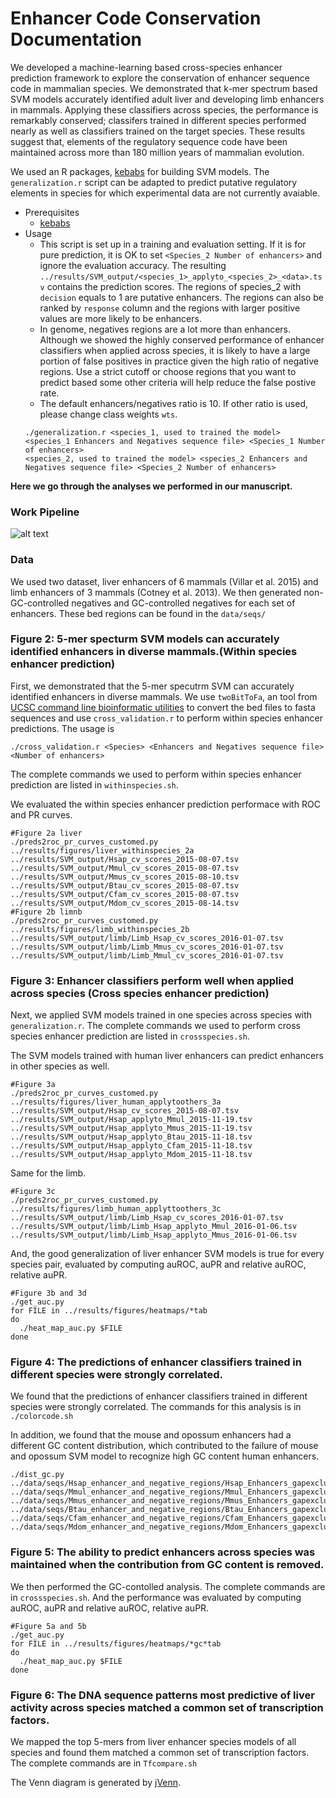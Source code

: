 # Enhancer Code Conservation Documentation

We developed a machine-learning based cross-species enhancer prediction framework to explore the conservation of enhancer sequence code in mammalian species. We demonstrated that k-mer spectrum based SVM models accurately identified adult liver and developing limb enhancers in mammals. Applying these classifiers across species, the performance is remarkably conserved; classifers trained in different species performed nearly as well as classifiers trained on the target species. These results suggest that, elements of the regulatory sequence code have been maintained across more than 180 million years of mammalian evolution. 

We used an R packages, [kebabs](https://bioconductor.org/packages/release/bioc/html/kebabs.html) for building SVM models. The `generalization.r` script can be adapted to predict putative regulatory elements in species for which experimental data are not currently avaiable. 
- Prerequisites
  - [kebabs](https://bioconductor.org/packages/release/bioc/html/kebabs.html)
- Usage
  - This script is set up in a training and evaluation setting. If it is for pure prediction, it is OK to set `<Species_2 Number of enhancers>` and ignore the evaluation accuracy. The resulting `../results/SVM_output/<species_1>_applyto_<species_2>_<data>.tsv` contains the prediction scores. The regions of species\_2 with `decision` equals to 1 are putative enhancers. The regions can also be ranked by `response` column and the regions with larger positive values are more likely to be enhancers.
  - In genome, negatives regions are a lot more than enhancers. Although we showed the highly conserved performance of enhancer classifiers when applied across species, it is likely to have a large portion of false positives in practice given the high ratio of negative regions. Use a strict cutoff or choose regions that you want to predict based some other criteria will help reduce the false postive rate.
  - The default enhancers/negatives ratio is 10. If other ratio is used, please change class weights `wts`.
  ```
  ./generalization.r <species_1, used to trained the model> <species_1 Enhancers and Negatives sequence file> <Species_1 Number of enhancers> 
  <species_2, used to trained the model> <species_2 Enhancers and Negatives sequence file> <Species_2 Number of enhancers>  
  ```

**Here we go through the analyses we performed in our manuscript.** 

### Work Pipeline
![alt text](https://github.com/lingchen42/EnhanceCodeConseravtion/blob/master/pipeline.png)
### Data
We used two dataset, liver enhancers of 6 mammals (Villar et al. 2015) and limb enhancers of 3 mammals (Cotney et al. 2013). We then generated non-GC-controlled negatives and GC-controlled negatives for each set of enhancers. 
These bed regions can be found in the `data/seqs/`

### Figure 2: 5-mer specturm SVM models can accurately identified enhancers in diverse mammals.(Within species enhancer prediction)

First, we demonstrated that the 5-mer specutrm SVM can accurately identified enhancers in diverse mammals.
We use `twoBitToFa`, an tool from [UCSC command line bioinformatic utilities](https://github.com/ENCODE-DCC/kentUtils) to convert the bed files to fasta sequences and use  `cross_validation.r` to perform within species enhancer predictions. The usage is
```
./cross_validation.r <Species> <Enhancers and Negatives sequence file> <Number of enhancers>
```

The complete commands we used to perform within species enhancer prediction are listed in `withinspecies.sh`.

We evaluated the within species enhancer prediction performace with ROC and PR curves.
```
#Figure 2a liver 
./preds2roc_pr_curves_customed.py  ../results/figures/liver_withinspecies_2a ../results/SVM_output/Hsap_cv_scores_2015-08-07.tsv ../results/SVM_output/Mmul_cv_scores_2015-08-07.tsv ../results/SVM_output/Mmus_cv_scores_2015-08-10.tsv ../results/SVM_output/Btau_cv_scores_2015-08-07.tsv ../results/SVM_output/Cfam_cv_scores_2015-08-07.tsv ../results/SVM_output/Mdom_cv_scores_2015-08-14.tsv
#Figure 2b limnb 
./preds2roc_pr_curves_customed.py  ../results/figures/limb_withinspecies_2b ../results/SVM_output/limb/Limb_Hsap_cv_scores_2016-01-07.tsv ../results/SVM_output/limb/Limb_Mmus_cv_scores_2016-01-07.tsv ../results/SVM_output/limb/Limb_Mmul_cv_scores_2016-01-07.tsv
```
### Figure 3: Enhancer classifiers perform well when applied across species (Cross species enhancer prediction)

Next, we applied SVM models trained in one species across species with `generalization.r`. The complete commands we used to perform cross species enhancer prediction are listed in `crossspecies.sh`.

The SVM models trained with human liver enhancers can predict enhancers in other species as well.
```
#Figure 3a
./preds2roc_pr_curves_customed.py ../results/figures/liver_human_applytoothers_3a ../results/SVM_output/Hsap_cv_scores_2015-08-07.tsv ../results/SVM_output/Hsap_applyto_Mmul_2015-11-19.tsv ../results/SVM_output/Hsap_applyto_Mmus_2015-11-19.tsv ../results/SVM_output/Hsap_applyto_Btau_2015-11-18.tsv ../results/SVM_output/Hsap_applyto_Cfam_2015-11-18.tsv ../results/SVM_output/Hsap_applyto_Mdom_2015-11-18.tsv
```
Same for the limb.
```
#Figure 3c
./preds2roc_pr_curves_customed.py ../results/figures/limb_human_applyttoothers_3c  ../results/SVM_output/limb/Limb_Hsap_cv_scores_2016-01-07.tsv ../results/SVM_output/limb/Limb_Hsap_applyto_Mmul_2016-01-06.tsv ../results/SVM_output/limb/Limb_Hsap_applyto_Mmus_2016-01-06.tsv
```
And, the good generalization of liver enhancer SVM models is true for every species pair, evaluated by computing auROC, auPR and relative auROC, relative auPR.
```
#Figure 3b and 3d
./get_auc.py
for FILE in ../results/figures/heatmaps/*tab
do
  ./heat_map_auc.py $FILE
done
```

### Figure 4: The predictions of enhancer classifiers trained in different species were strongly correlated.
We found that the predictions of enhancer classifiers trained in different species were strongly correlated. The commands for this analysis is in `./colorcode.sh`

In addition, we found that the mouse and opossum enhancers had a different GC content distribution, which contributed to the failure of mouse and opossum SVM model to recognize high GC content human enhancers.
```
./dist_gc.py  ../data/seqs/Hsap_enhancer_and_negative_regions/Hsap_Enhancers_gapexcluded_gcandlength.tsv ../data/seqs/Mmul_enhancer_and_negative_regions/Mmul_Enhancers_gapexcluded_gcandlength.tsv  ../data/seqs/Mmus_enhancer_and_negative_regions/Mmus_Enhancers_gapexcluded_gcandlength.tsv  ../data/seqs/Btau_enhancer_and_negative_regions/Btau_Enhancers_gapexcluded_gcandlength.tsv ../data/seqs/Cfam_enhancer_and_negative_regions/Cfam_Enhancers_gapexcluded_gcandlength.tsv ../data/seqs/Mdom_enhancer_and_negative_regions/Mdom_Enhancers_gapexcluded_gcandlength.tsv
```

### Figure 5: The ability to predict enhancers across species was maintained when the contribution from GC content is removed.

We then performed the GC-contolled analysis. The complete commands are in `crossspecies.sh`. And the performance was evaluated by computing auROC, auPR and relative auROC, relative auPR.
```
#Figure 5a and 5b
./get_auc.py
for FILE in ../results/figures/heatmaps/*gc*tab
do
  ./heat_map_auc.py $FILE
done
```

### Figure 6: The DNA sequence patterns most predictive of liver activity across species matched a common set of transcription factors.

We mapped the top 5-mers from liver enhancer species models of all species and found them matched a common set of transcription factors. The complete commands are in `Tfcompare.sh`

The Venn diagram is generated by [jVenn](http://bioinfo.genotoul.fr/jvenn/).
